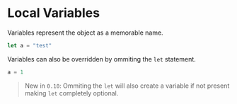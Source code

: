 
# Local Variables
Variables represent the object as a memorable name.

```js
let a = "test"
```

Variables can also be overridden by ommiting the `let` statement.

```js
a = 1
```

> New in `0.10`:
Ommiting the `let` will also create a variable if not present making `let` completely optional.